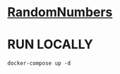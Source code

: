 # [RandomNumbers](https://blog.jasonmeridth.com/randomnumbers)

# RUN LOCALLY

    docker-compose up -d

